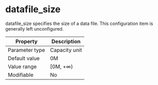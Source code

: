 datafile_size 
==================================

datafile_size specifies the size of a data file. This configuration item is generally left unconfigured. 


|  **Property**  | **Description** |
|----------------|-----------------|
| Parameter type | Capacity unit   |
| Default value  | 0M              |
| Value range    | \[0M, +∞)       |
| Modifiable     | No              |



